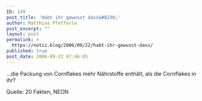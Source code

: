 ```yaml
---
ID: 149
post_title: 'Habt ihr gewusst dass&#8230;'
author: Matthias Pfefferle
post_excerpt: ""
layout: post
permalink: >
  https://notiz.blog/2006/09/22/habt-ihr-gewusst-dass/
published: true
post_date: 2006-09-22 07:46:05
---
```

<!-- wp:paragraph -->
<p>...die Packung von Cornflakes mehr Nährstoffe enthält, als die Cornflakes in ihr?</p>
<!-- /wp:paragraph -->

<!-- wp:paragraph -->
<p>Quelle: 20 Fakten, NEON</p>
<!-- /wp:paragraph -->